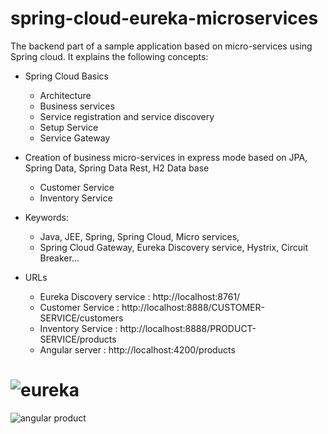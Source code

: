 # spring-cloud-eureka-microservices

The backend part of a sample application based on micro-services using Spring cloud. It explains the following concepts:
- Spring Cloud Basics
    - Architecture
    - Business services
    - Service registration and service discovery
    - Setup Service
    - Service Gateway
- Creation of business micro-services in express mode based on JPA, Spring Data, Spring Data Rest, H2 Data base
    - Customer Service
    - Inventory Service
- Keywords:
    - Java, JEE, Spring, Spring Cloud, Micro services,
    - Spring Cloud Gateway, Eureka Discovery service, Hystrix, Circuit Breaker...

- URLs
    -  Eureka Discovery service : http://localhost:8761/
    -  Customer Service  : http://localhost:8888/CUSTOMER-SERVICE/customers
    -  Inventory Service : http://localhost:8888/PRODUCT-SERVICE/products
    -  Angular server : http://localhost:4200/products

![eureka](https://user-images.githubusercontent.com/85138089/212431759-53880e64-d714-43d2-a17b-5f2926f6849e.PNG)
 ================================================================

![angular product](https://user-images.githubusercontent.com/85138089/212574265-716289a1-f81c-40bc-8a26-a78c2f77030f.PNG)
